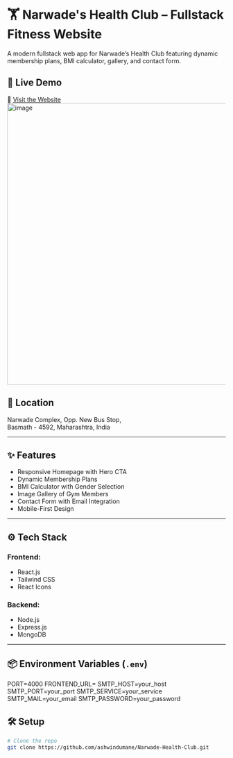 # 🏋️ Narwade's Health Club – Fullstack Fitness Website

A modern fullstack web app for Narwade’s Health Club featuring dynamic membership plans, BMI calculator, gallery, and contact form.

## 🚀 Live Demo  
🔗 [Visit the Website](https://ashwindumane-narwade-health-club.vercel.app/)
<img width="1298" height="649" alt="image" src="https://github.com/user-attachments/assets/2e01f6df-d4e6-4727-8e6d-b54f8252f661" />


## 📍 Location  
Narwade Complex, Opp. New Bus Stop,  
Basmath - 4592, Maharashtra, India

---

## ✨ Features

- Responsive Homepage with Hero CTA  
- Dynamic Membership Plans  
- BMI Calculator with Gender Selection  
- Image Gallery of Gym Members  
- Contact Form with Email Integration  
- Mobile-First Design

---

## ⚙️ Tech Stack

### Frontend:
- React.js  
- Tailwind CSS  
- React Icons

### Backend:
- Node.js  
- Express.js  
- MongoDB

---

## 📦 Environment Variables (`.env`)
PORT=4000
FRONTEND_URL=
SMTP_HOST=your_host
SMTP_PORT=your_port
SMTP_SERVICE=your_service
SMTP_MAIL=your_email
SMTP_PASSWORD=your_password

## 🛠️ Setup

```bash
# Clone the repo
git clone https://github.com/ashwindumane/Narwade-Health-Club.git

